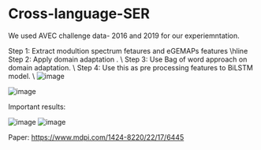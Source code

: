 # Cross-language-SER


We used AVEC challenge data- 2016 and 2019 for our experiemntation.

Step 1: Extract modultion spectrum fetaures and eGEMAPs features \hline
Step 2: Apply domain adaptation . \\
Step 3: Use Bag of word approach on domain adaptation. \\
Step 4: Use this as pre processing features to BiLSTM model. \\
![image](https://user-images.githubusercontent.com/34964872/187512239-d6f15863-238b-4396-bf5e-c0cd0e8909fc.png)

![image](https://user-images.githubusercontent.com/34964872/187512399-bfb0a805-86ed-48cf-802c-4e8770e4bd5b.png)




Important results:

![image](https://user-images.githubusercontent.com/34964872/187513219-cf65967d-295b-4bb1-868b-bc4271d4dea1.png)
![image](https://user-images.githubusercontent.com/34964872/187513285-474cb352-f28e-44cc-bd78-373dcbb1d8c7.png)

Paper: https://www.mdpi.com/1424-8220/22/17/6445

